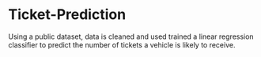 # Ticket-Prediction

  Using a public dataset, data is cleaned and used trained a linear regression classifier to predict the number of tickets a vehicle is likely to receive. 
